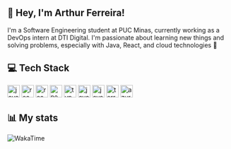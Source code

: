 <div>
  <div>
    <div>
      <h2 align="left">👋 Hey, I'm Arthur Ferreira!</h2>
      <p>I'm a Software Engineering student at PUC Minas, currently working as a DevOps intern at DTI Digital. I'm passionate about learning new things and solving problems, especially with Java, React, and cloud technologies 🚀</p>
    </div>
    <div>
      <h2 align="left">💻 Tech Stack</h2>
      <img src="https://img.shields.io/badge/JavaScript-F7DF1E?logo=javascript&logoColor=black&style=for-the-badge" height="28" alt="javascript logo"  />
      <img src="https://img.shields.io/badge/React-61DAFB?logo=react&logoColor=black&style=for-the-badge" height="28" alt="react logo"  />
      <img src="https://img.shields.io/badge/tailwindcss-%2338B2AC.svg?style=for-the-badge&logo=tailwind-css&logoColor=white" height="28" alt="react logo"  />  
      <img src="https://img.shields.io/badge/Next.js-000000?logo=nextdotjs&logoColor=white&style=for-the-badge" height="28" alt="nextjs logo"  />
      <img src="https://img.shields.io/badge/TypeScript-3178C6?logo=typescript&logoColor=white&style=for-the-badge" height="28" alt="typescript logo"  />
      <img src="https://img.shields.io/badge/Java-ED8B00?style=for-the-badge&logo=openjdk&logoColor=white" height="28" alt="java logo"  />
      <img src="https://img.shields.io/badge/spring-%236DB33F.svg?style=for-the-badge&logo=spring&logoColor=white" height="28" alt="java logo"  />
      <img src="https://img.shields.io/badge/Terraform-7B42BC?logo=terraform&logoColor=white&style=for-the-badge" height="28" alt="terraform logo"  />
      <img src="https://img.shields.io/badge/azure-%230072C6.svg?style=for-the-badge&logo=microsoftazure&logoColor=white" height="28" alt="azure logo"  />
    </div>
    <div>
        <h2 align="left">📊 My stats</h2>
        <img alt="WakaTime" src="https://github-readme-stats.vercel.app/api/wakatime?username=oarthurfc&theme=dark&layout=compact"/>
    </div>
  </div>
</div>
